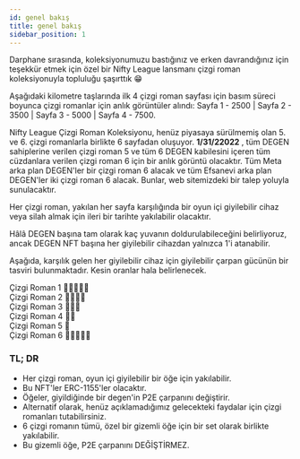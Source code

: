 ```yaml
---
id: genel bakış
title: genel bakış
sidebar_position: 1
---
```


Darphane sırasında, koleksiyonumuzu bastığınız ve erken davrandığınız için teşekkür etmek için özel bir Nifty League lansmanı çizgi roman koleksiyonuyla topluluğu şaşırttık 😁

Aşağıdaki kilometre taşlarında ilk 4 çizgi roman sayfası için basım süreci boyunca çizgi romanlar için anlık görüntüler alındı: Sayfa 1 - 2500 | Sayfa 2 - 3500 | Sayfa 3 - 5000 | Sayfa 4 - 7500.

Nifty League Çizgi Roman Koleksiyonu, henüz piyasaya sürülmemiş olan 5. ve 6. çizgi romanlarla birlikte 6 sayfadan oluşuyor. **1/31/22022** , tüm DEGEN sahiplerine verilen çizgi roman 5 ve tüm 6 DEGEN kabilesini içeren tüm cüzdanlara verilen çizgi roman 6 için bir anlık görüntü olacaktır. Tüm Meta arka plan DEGEN'ler bir çizgi roman 6 alacak ve tüm Efsanevi arka plan DEGEN'ler iki çizgi roman 6 alacak. Bunlar, web sitemizdeki bir talep yoluyla sunulacaktır.

Her çizgi roman, yakılan her sayfa karşılığında bir oyun içi giyilebilir cihaz veya silah almak için ileri bir tarihte yakılabilir olacaktır.

Hâlâ DEGEN başına tam olarak kaç yuvanın doldurulabileceğini belirliyoruz, ancak DEGEN NFT başına her giyilebilir cihazdan yalnızca 1'i atanabilir.

Aşağıda, karşılık gelen her giyilebilir cihaz için giyilebilir çarpan gücünün bir tasviri bulunmaktadır. Kesin oranlar hala belirlenecek.

Çizgi Roman 1 💪💪💪💪💪  
Çizgi Roman 2 💪💪💪💪  
Çizgi Roman 3 💪💪💪  
Çizgi Roman 4 💪💪  
Çizgi Roman 5 💪  
Çizgi Roman 6 💪💪💪💪💪

### TL; DR

- Her çizgi roman, oyun içi giyilebilir bir öğe için yakılabilir.
- Bu NFT'ler ERC-1155'ler olacaktır.
- Öğeler, giyildiğinde bir degen'in P2E çarpanını değiştirir.
- Alternatif olarak, henüz açıklamadığımız gelecekteki faydalar için çizgi romanları tutabilirsiniz.
- 6 çizgi romanın tümü, özel bir gizemli öğe için bir set olarak birlikte yakılabilir.
- Bu gizemli öğe, P2E çarpanını DEĞİŞTİRMEZ.
